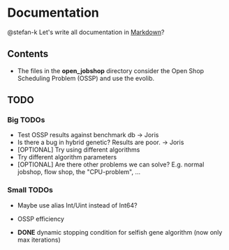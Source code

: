 # Documentation #

@stefan-k Let's write all documentation in [Markdown](http://warpedvisions.org/projects/markdown-cheat-sheet/)?


## Contents ##

* The files in the **open_jobshop** directory consider the Open Shop Scheduling Problem (OSSP) and use the evolib.

 
## TODO ##

### Big TODOs ###
* Test OSSP results against benchmark db -> Joris
* Is there a bug in hybrid genetic? Results are poor. -> Joris
* [OPTIONAL] Try using different algorithms
* Try different algorithm parameters
* [OPTIONAL] Are there other problems we can solve? E.g. normal jobshop, flow shop, the "CPU-problem", ...

### Small TODOs ###

* Maybe use alias Int/Uint instead of Int64?
* OSSP efficiency

* **DONE** dynamic stopping condition for selfish gene algorithm (now only max iterations)

